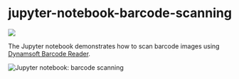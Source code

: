 # jupyter-notebook-barcode-scanning
[![](https://colab.research.google.com/assets/colab-badge.svg)](https://colab.research.google.com/drive/1mU3HHDW-RXprOF4D9g7MemO4-CYLDRW6?usp=sharing)

The Jupyter notebook demonstrates how to scan barcode images using [Dynamsoft Barcode Reader](https://www.dynamsoft.com/barcode-reader/programming/python/?ver=latest).

![Jupyter notebook: barcode scanning](https://www.dynamsoft.com/codepool/img/2021/12/jupyter-notebook-barcode-scanning.png)




